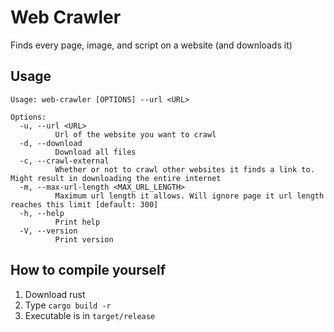 # Web Crawler
Finds every page, image, and script on a website (and downloads it)

## Usage
```
Usage: web-crawler [OPTIONS] --url <URL>

Options:
  -u, --url <URL>
          Url of the website you want to crawl
  -d, --download
          Download all files
  -c, --crawl-external
          Whether or not to crawl other websites it finds a link to. Might result in downloading the entire internet
  -m, --max-url-length <MAX_URL_LENGTH>
          Maximum url length it allows. Will ignore page it url length reaches this limit [default: 300]
  -h, --help
          Print help
  -V, --version
          Print version
```

## How to compile yourself
1. Download rust
2. Type `cargo build -r`
3. Executable is in `target/release`
